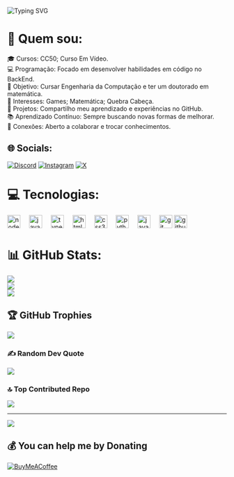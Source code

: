 ![Typing SVG](https://readme-typing-svg.demolab.com?font=Mulish&size=30&pause=1000&color=19F73B&&width=600&lines=Olá+me+chamo+Ryan+Silva.;Seja+bem+vindo.;Café+na+veia.;BackEnd.)
# 💫 Quem sou:
🎓 Cursos: CC50; Curso Em Vídeo.<br>💻 Programação: Focado em desenvolver habilidades em código no BackEnd.<br>🎯 Objetivo: Cursar Engenharia da Computação e ter um doutorado em matemática.<br>🤖 Interesses: Games; Matemática; Quebra Cabeça.<br>🚀 Projetos: Compartilho meu aprendizado e experiências no GitHub.<br>📚 Aprendizado Contínuo: Sempre buscando novas formas de melhorar.<br>👥 Conexões: Aberto a colaborar e trocar conhecimentos.


## 🌐 Socials:
[![Discord](https://img.shields.io/badge/Discord-%237289DA.svg?logo=discord&logoColor=white)](https://discord.gg/https://discord.gg/https://discord.gg/https://discord.gg/Fkywh4XZ) [![Instagram](https://img.shields.io/badge/Instagram-%23E4405F.svg?logo=Instagram&logoColor=white)](https://instagram.com/Seralhin) [![X](https://img.shields.io/badge/X-black.svg?logo=X&logoColor=white)](https://x.com/@seralhin) 

# 💻 Tecnologias:
<div align="left">
 <img src="https://cdn.jsdelivr.net/gh/devicons/devicon/icons/nodejs/nodejs-original.svg" height="30" alt="nodejs logo"  />
  <img width="12" />
  <img src="https://cdn.jsdelivr.net/gh/devicons/devicon/icons/javascript/javascript-original.svg" height="30" alt="javascript logo"  />
  <img width="12" />
  <img src="https://cdn.jsdelivr.net/gh/devicons/devicon/icons/typescript/typescript-original.svg" height="30" alt="typescript logo"  />
  <img width="12" />
  <img src="https://cdn.jsdelivr.net/gh/devicons/devicon/icons/html5/html5-original.svg" height="30" alt="html5 logo"  />
  <img width="12" />
  <img src="https://cdn.jsdelivr.net/gh/devicons/devicon/icons/css3/css3-original.svg" height="30" alt="css3 logo"  />
  <img width="12" />
  <img src="https://cdn.jsdelivr.net/gh/devicons/devicon/icons/python/python-original.svg" height="30" alt="python logo"  />
  <img width="12" />
  <img src="https://cdn.jsdelivr.net/gh/devicons/devicon/icons/java/java-original.svg" height="30" alt="java logo"  />
  <img width="12" />
  <img src="https://img.shields.io/badge/git-%23F05033.svg?style=flat&logo=git&logoColor=white" height="30" alt="git logo  />
  <img width="12" />
  <img src="https://img.shields.io/badge/github-%23121011.svg?style=flat&logo=github&logoColor=white" height="30" alt="github logo"  />
</div>

# 📊 GitHub Stats:
![](https://github-readme-stats.vercel.app/api?username=Seralhin&theme=noctis_minimus&hide_border=false&include_all_commits=false&count_private=false)<br/>
![](https://github-readme-streak-stats.herokuapp.com/?user=Seralhin&theme=noctis_minimus&hide_border=false)<br/>
![](https://github-readme-stats.vercel.app/api/top-langs/?username=Seralhin&theme=noctis_minimus&hide_border=false&include_all_commits=false&count_private=false&layout=compact)

## 🏆 GitHub Trophies
![](https://github-profile-trophy.vercel.app/?username=Seralhin&theme=noctis_minimus&no-frame=true&no-bg=false&margin-w=4)

### ✍️ Random Dev Quote
![](https://quotes-github-readme.vercel.app/api?type=vetical&theme=gruvbox)

### 🔝 Top Contributed Repo
![](https://github-contributor-stats.vercel.app/api?username=Seralhin&limit=5&theme=noctis_minimus&combine_all_yearly_contributions=true)

---
[![](https://visitcount.itsvg.in/api?id=Seralhin&icon=2&color=2)](https://visitcount.itsvg.in)

  ## 💰 You can help me by Donating
  [![BuyMeACoffee](https://img.shields.io/badge/Buy%20Me%20a%20Coffee-ffdd00?style=for-the-badge&logo=buy-me-a-coffee&logoColor=black)](https://buymeacoffee.com/https://buymeacoffee.com/https://buymeacoffee.com/seralhin) 

  
<!-- Proudly created with GPRM ( https://gprm.itsvg.in ) -->
